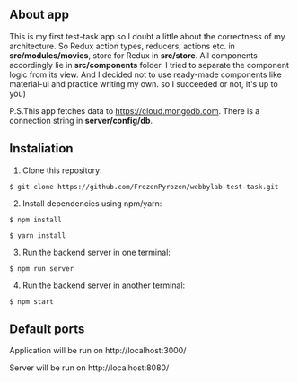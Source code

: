 ## About app
This is my first test-task app so I doubt a little about the correctness of my architecture. So Redux action types, reducers, actions etc. in **src/modules/movies**, store for Redux in **src/store**. All components accordingly lie in **src/components** folder. I tried to separate the component logic from its view. And I decided not to use ready-made components like material-ui and practice writing my own. so I succeeded or not, it's up to you)

P.S.This app fetches data to https://cloud.mongodb.com. There is a connection string in **server/config/db**.

## Instaliation

1. Clone this repository:
```
$ git clone https://github.com/FrozenPyrozen/webbylab-test-task.git
```
2. Install dependencies using npm/yarn:
```
$ npm install
```
```
$ yarn install
```
3. Run the backend server in one terminal:
```
$ npm run server
```
4. Run the backend server in another terminal:
```
$ npm start
```

## Default ports

Application will be run on http://localhost:3000/

Server will be run on http://localhost:8080/
